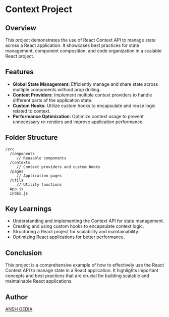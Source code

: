 # Context Project

## Overview
This project demonstrates the use of React Context API to manage state across a React application. It showcases best practices for state management, component composition, and code organization in a scalable React project.

## Features
- **Global State Management**: Efficiently manage and share state across multiple components without prop drilling.
- **Context Providers**: Implement multiple context providers to handle different parts of the application state.
- **Custom Hooks**: Utilize custom hooks to encapsulate and reuse logic related to context.
- **Performance Optimization**: Optimize context usage to prevent unnecessary re-renders and improve application performance.



## Folder Structure
```
/src
  /components
     // Reusable components
  /contexts
     // Context providers and custom hooks
  /pages
     // Application pages
  /utils
     // Utility functions
  App.js
  index.js
```

## Key Learnings
- Understanding and implementing the Context API for state management.
- Creating and using custom hooks to encapsulate context logic.
- Structuring a React project for scalability and maintainability.
- Optimizing React applications for better performance.

## Conclusion
This project is a comprehensive example of how to effectively use the React Context API to manage state in a React application. It highlights important concepts and best practices that are crucial for building scalable and maintainable React applications.

## Author
[ANSH GEDIA](https://github.com/anshgedia04)
